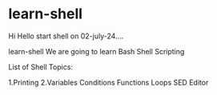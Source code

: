 # learn-shell
Hi Hello start shell on 02-july-24....

learn-shell
We are going to learn Bash Shell Scripting

List of Shell Topics:

1.Printing 
2.Variables
Conditions
Functions
Loops
SED Editor